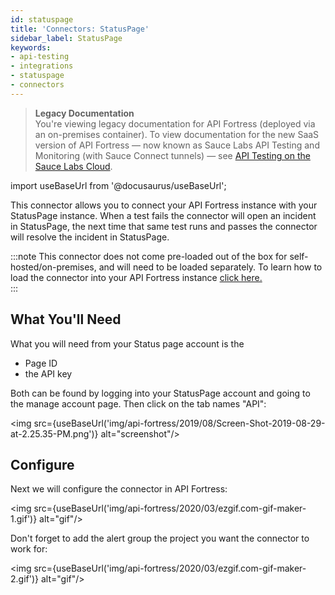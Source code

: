 ```yaml
---
id: statuspage
title: 'Connectors: StatusPage'
sidebar_label: StatusPage
keywords:
- api-testing
- integrations
- statuspage
- connectors
---
```


<head>
  <meta name="robots" content="noindex" />
</head>

> **Legacy Documentation**<br/>You're viewing legacy documentation for API Fortress (deployed via an on-premises container). To view documentation for the new SaaS version of API Fortress &#8212; now known as Sauce Labs API Testing and Monitoring (with Sauce Connect tunnels) &#8212; see [API Testing on the Sauce Labs Cloud](/api-testing/).

import useBaseUrl from '@docusaurus/useBaseUrl';

This connector allows you to connect your API Fortress instance with your StatusPage instance. When a test fails the connector will open an incident in StatusPage, the next time that same test runs and passes the connector will resolve the incident in StatusPage.

:::note
This connector does not come pre-loaded out of the box for self-hosted/on-premises, and will need to be loaded separately. To learn how to load the connector into your API Fortress instance [click here.](/api-testing/on-prem/integrations/add-new-connector)  
:::

## What You'll Need

What you will need from your Status page account is the

- Page ID
- the API key

Both can be found by logging into your StatusPage account and going to the manage account page. Then click on the tab names "API":

<img src={useBaseUrl('img/api-fortress/2019/08/Screen-Shot-2019-08-29-at-2.25.35-PM.png')} alt="screenshot"/>

## Configure

Next we will configure the connector in API Fortress:

<img src={useBaseUrl('img/api-fortress/2020/03/ezgif.com-gif-maker-1.gif')} alt="gif"/>

Don't forget to add the alert group the project you want the connector to work for:

<img src={useBaseUrl('img/api-fortress/2020/03/ezgif.com-gif-maker-2.gif')} alt="gif"/>
